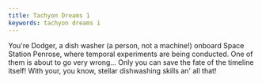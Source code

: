 ```yaml
---
title: Tachyon Dreams 1
keywords: tachyon dreams i
---
```


You're Dodger, a dish washer (a person, not a machine!) onboard Space Station Penrose, where temporal experiments are being conducted.  One of them is about to go very wrong... Only you can save the fate of the timeline itself! With your, you know, stellar dishwashing skills an' all that! 
